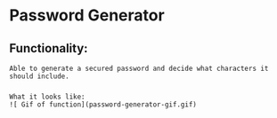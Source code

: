 # Password Generator 

## Functionality: 
    Able to generate a secured password and decide what characters it should include.

### 
    What it looks like:
    ![ Gif of function](password-generator-gif.gif)
